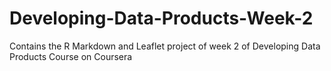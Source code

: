 # Developing-Data-Products-Week-2
Contains the R Markdown and Leaflet project of week 2 of Developing Data Products Course on Coursera
